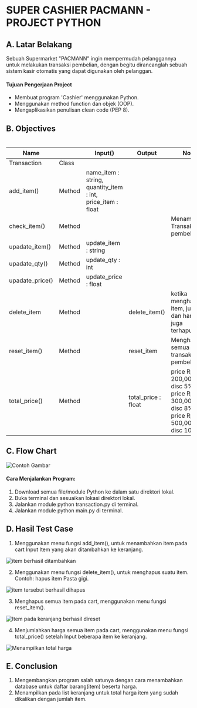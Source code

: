 # SUPER CASHIER PACMANN - PROJECT PYTHON
## A. Latar Belakang 

Sebuah Supermarket "PACMANN" ingin mempermudah pelanggannya untuk melakukan transaksi pembelian, dengan begitu dirancanglah sebuah sistem kasir otomatis yang dapat digunakan oleh pelanggan. 


#### Tujuan Pengerjaan Project
- Membuat program 'Cashier' menggunakan Python.
- Menggunakan method function dan objek (OOP).
- Mengaplikasikan penulisan clean code (PEP 8).

## B. Objectives


#
| Name | <Type>| Input() |  Output |  Note  |
| ------ | ------ | ------ | ------ | ------ |
| Transaction| Class | | |  |
| add_item()| Method |name_item : string, quantity_item : int, price_item : float| |  |
| check_item()| Method | | | Menampilkan Transaksi pembelian |
| upadate_item()| Method |update_item : string | |  |
| upadate_qty()| Method |update_qty : int | |  |
| upadate_price()| Method |update_price : float| |  |
| delete_item| Method | | delete_item()| ketika menghapus item, jumlah dan harga juga terhapus |
| reset_item()| Method | |reset_item |  Menghapus semua item transaksi pembelian|
| total_price()| Method | | total_price : float| price Rp 200,000 disc 5%, price Rp 300,000 disc 8%, price Rp 500,000 disc 10%|


## C. Flow Chart
![Contoh Gambar](https://unsplash.com/photos/Hv9CS6KZayQ)


#### Cara Menjalankan Program:
1. Download semua file/module Python ke dalam satu direktori lokal.
2. Buka terminal dan sesuaikan lokasi direktori lokal.
3. Jalankan module python transaction.py di terminal.
4. Jalankan module python main.py di terminal.

## D. Hasil Test Case
1. Menggunakan menu fungsi add_item(), untuk menambahkan item pada cart
Input Item yang akan ditambahkan ke keranjang.

![item berhasil ditambahkan](https://unsplash.com/photos/Hv9CS6KZayQ)

2. Menggunakan menu fungsi delete_item(), untuk menghapus suatu item. 
Contoh: hapus item Pasta gigi.

![item tersebut berhasil dihapus](https://unsplash.com/photos/Hv9CS6KZayQ)

3. Menghapus semua item pada cart, menggunakan menu fungsi reset_item().

![Item pada keranjang berhasil direset](https://unsplash.com/photos/Hv9CS6KZayQ)

4. Menjumlahkan harga semua item pada cart, menggunakan menu fungsi total_price() setelah Input beberapa item ke keranjang.

![Menampilkan total harga](https://unsplash.com/photos/Hv9CS6KZayQ)


## E. Conclusion
1. Mengembangkan program salah satunya dengan cara menambahkan database untuk daftar barang(item) beserta harga.
2. Menampilkan pada list keranjang untuk total harga item yang sudah dikalikan dengan jumlah item.
